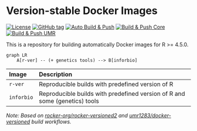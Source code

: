 
# Version-stable Docker Images

<!-- badges: start -->

[![License](https://img.shields.io/github/license/Ning-L/docker-versioned)](LICENSE)
[![GitHub
tag](https://img.shields.io/github/tag/Ning-L/docker-versioned.svg?label=latest%20tag)](https://github.com/Ning-L/docker-versioned)
[![Auto Build &
Push](https://github.com/Ning-L/docker-versioned/actions/workflows/auto-build-update.yml/badge.svg)](https://github.com/Ning-L/docker-versioned/actions/workflows/auto-build-update.yml)
[![Build & Push Core](https://github.com/Ning-L/docker-versioned/actions/workflows/core-build.yml/badge.svg)](https://github.com/Ning-L/docker-versioned/actions/workflows/core-build.yml)
[![Build & Push UMR](https://github.com/Ning-L/docker-versioned/actions/workflows/umr-build.yml/badge.svg?branch=main)](https://github.com/Ning-L/docker-versioned/actions/workflows/umr-build.yml)
<!-- badges: end -->

This is a repository for building automatically Docker images for R \>=
4.5.0.

``` mermaid
graph LR
    A[r-ver] -- (+ genetics tools) --> B[inforbio]
```

| Image      | Description                                                                |
|:-----------|:---------------------------------------------------------------------------|
| `r-ver`    | Reproducible builds with predefined version of R                           |
| `inforbio` | Reproducible builds with predefined version of R and some (genetics) tools |

*Note: Based on
[rocker-org/rocker-versioned2](https://github.com/rocker-org/rocker-versioned2) and [umr1283/docker-versioned](https://github.com/umr1283/docker-versioned)
build workflows.*
